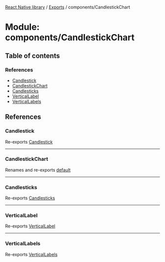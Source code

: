 [React Native library](../index.md) / [Exports](../modules.md) / components/CandlestickChart

# Module: components/CandlestickChart

## Table of contents

### References

- [Candlestick](components_CandlestickChart.md#candlestick)
- [CandlestickChart](components_CandlestickChart.md#candlestickchart)
- [Candlesticks](components_CandlestickChart.md#candlesticks)
- [VerticalLabel](components_CandlestickChart.md#verticallabel)
- [VerticalLabels](components_CandlestickChart.md#verticallabels)

## References

### Candlestick

Re-exports [Candlestick](../interfaces/components_CandlestickChart_CandlestickChart_common_BaseChart.Candlestick.md)

___

### CandlestickChart

Renames and re-exports [default](components_CandlestickChart_CandlestickChart.md#default)

___

### Candlesticks

Re-exports [Candlesticks](components_CandlestickChart_CandlestickChart_common_BaseChart.md#candlesticks)

___

### VerticalLabel

Re-exports [VerticalLabel](../interfaces/components_CandlestickChart_CandlestickChart_common_BaseChart.VerticalLabel.md)

___

### VerticalLabels

Re-exports [VerticalLabels](components_CandlestickChart_CandlestickChart_common_BaseChart.md#verticallabels)
